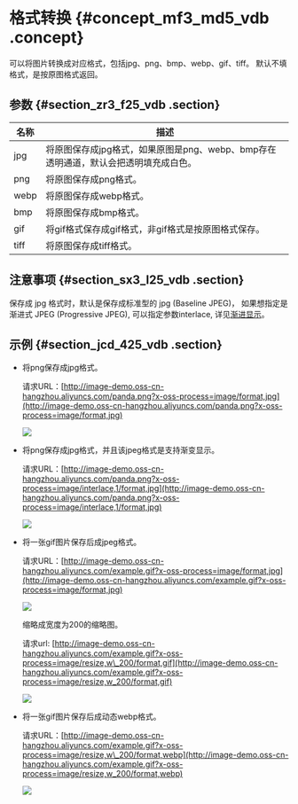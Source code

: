# 格式转换 {#concept_mf3_md5_vdb .concept}

可以将图片转换成对应格式，包括jpg、png、bmp、webp、gif、tiff。 默认不填格式，是按原图格式返回。

## 参数 {#section_zr3_f25_vdb .section}

|名称|描述|
|--|--|
|jpg|将原图保存成jpg格式，如果原图是png、webp、bmp存在透明通道，默认会把透明填充成白色。|
|png|将原图保存成png格式。|
|webp|将原图保存成webp格式。|
|bmp|将原图保存成bmp格式。|
|gif|将gif格式保存成gif格式，非gif格式是按原图格式保存。|
|tiff|将原图保存成tiff格式。|

## 注意事项 {#section_sx3_l25_vdb .section}

保存成 jpg 格式时，默认是保存成标准型的 jpg \(Baseline JPEG\)， 如果想指定是渐进式 JPEG \(Progressive JPEG\), 可以指定参数interlace, 详见[渐进显示](cn.zh-CN/图片处理指南/格式转换/渐进显示.md#)。

## 示例 {#section_jcd_425_vdb .section}

-   将png保存成jpg格式。

    请求URL：[http://image-demo.oss-cn-hangzhou.aliyuncs.com/panda.png?x-oss-process=image/format,jpg](http://image-demo.oss-cn-hangzhou.aliyuncs.com/panda.png?x-oss-process=image/format,jpg)

    ![](http://static-aliyun-doc.oss-cn-hangzhou.aliyuncs.com/assets/img/4784/2554_zh-CN.jpg)

-   将png保存成jpg格式，并且该jpeg格式是支持渐变显示。

    请求URL：[http://image-demo.oss-cn-hangzhou.aliyuncs.com/panda.png?x-oss-process=image/interlace,1/format,jpg](http://image-demo.oss-cn-hangzhou.aliyuncs.com/panda.png?x-oss-process=image/interlace,1/format,jpg)

    ![](http://static-aliyun-doc.oss-cn-hangzhou.aliyuncs.com/assets/img/4784/2555_zh-CN.jpg)

-   将一张gif图片保存后成jpeg格式。

    请求URL：[http://image-demo.oss-cn-hangzhou.aliyuncs.com/example.gif?x-oss-process=image/format,jpg](http://image-demo.oss-cn-hangzhou.aliyuncs.com/example.gif?x-oss-process=image/format,jpg)

    ![](http://static-aliyun-doc.oss-cn-hangzhou.aliyuncs.com/assets/img/4784/2556_zh-CN.jpg)

    缩略成宽度为200的缩略图。

    请求url: [http://image-demo.oss-cn-hangzhou.aliyuncs.com/example.gif?x-oss-process=image/resize,w\_200/format,gif](http://image-demo.oss-cn-hangzhou.aliyuncs.com/example.gif?x-oss-process=image/resize,w_200/format,gif)

    ![](http://static-aliyun-doc.oss-cn-hangzhou.aliyuncs.com/assets/img/4784/2558_zh-CN.gif)

-   将一张gif图片保存后成动态webp格式。

    请求URL：[http://image-demo.oss-cn-hangzhou.aliyuncs.com/example.gif?x-oss-process=image/resize,w\_200/format,webp](http://image-demo.oss-cn-hangzhou.aliyuncs.com/example.gif?x-oss-process=image/resize,w_200/format,webp)

    ![](http://static-aliyun-doc.oss-cn-hangzhou.aliyuncs.com/assets/img/4784/2559_zh-CN.webp)


